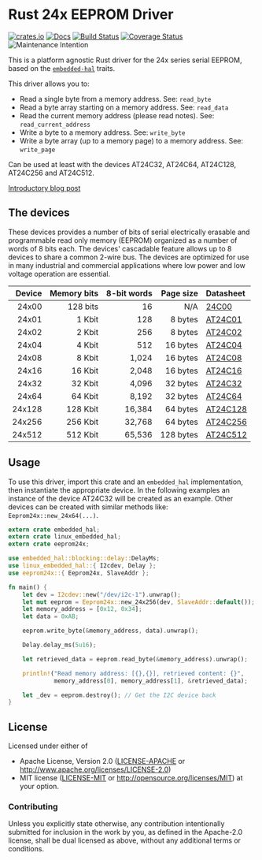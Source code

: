 # Rust 24x EEPROM Driver

[![crates.io](https://img.shields.io/crates/v/eeprom24x.svg)](https://crates.io/crates/eeprom24x)
[![Docs](https://docs.rs/eeprom24x/badge.svg)](https://docs.rs/eeprom24x)
[![Build Status](https://travis-ci.org/eldruin/eeprom24x-rs.svg?branch=master)](https://travis-ci.org/eldruin/eeprom24x-rs)
[![Coverage Status](https://coveralls.io/repos/eldruin/eeprom24x-rs/badge.svg?branch=master)](https://coveralls.io/r/eldruin/eeprom24x-rs?branch=master)
![Maintenance Intention](https://img.shields.io/badge/maintenance-actively--developed-brightgreen.svg)

This is a platform agnostic Rust driver for the 24x series serial EEPROM,
based on the [`embedded-hal`] traits.

[`embedded-hal`]: https://github.com/rust-embedded/embedded-hal

This driver allows you to:
- Read a single byte from a memory address. See: `read_byte`
- Read a byte array starting on a memory address. See: `read_data`
- Read the current memory address (please read notes). See: `read_current_address`
- Write a byte to a memory address. See: `write_byte`
- Write a byte array (up to a memory page) to a memory address. See: `write_page`

Can be used at least with the devices AT24C32, AT24C64, AT24C128, AT24C256 and AT24C512.

[Introductory blog post](https://blog.eldruin.com/24x-serial-eeprom-driver-in-rust/)

## The devices
These devices provides a number of bits of serial electrically erasable and
programmable read only memory (EEPROM) organized as a number of words of 8 bits
each. The devices' cascadable feature allows up to 8 devices to share a common
2-wire bus. The devices are optimized for use in many industrial and commercial
applications where low power and low voltage operation are essential.

| Device | Memory bits | 8-bit words | Page size | Datasheet  |
|-------:|------------:|------------:|----------:|:-----------|
|  24x00 |    128 bits |          16 |       N/A | [24C00]    |
|  24x01 |      1 Kbit |         128 |   8 bytes | [AT24C01]  |
|  24x02 |      2 Kbit |         256 |   8 bytes | [AT24C02]  |
|  24x04 |      4 Kbit |         512 |  16 bytes | [AT24C04]  |
|  24x08 |      8 Kbit |       1,024 |  16 bytes | [AT24C08]  |
|  24x16 |     16 Kbit |       2,048 |  16 bytes | [AT24C16]  |
|  24x32 |     32 Kbit |       4,096 |  32 bytes | [AT24C32]  |
|  24x64 |     64 Kbit |       8,192 |  32 bytes | [AT24C64]  |
| 24x128 |    128 Kbit |      16,384 |  64 bytes | [AT24C128] |
| 24x256 |    256 Kbit |      32,768 |  64 bytes | [AT24C256] |
| 24x512 |    512 Kbit |      65,536 | 128 bytes | [AT24C512] |

[24C00]: http://ww1.microchip.com/downloads/en/DeviceDoc/24AA00-24LC00-24C00-Data-Sheet-20001178J.pdf
[AT24C01]: http://ww1.microchip.com/downloads/en/DeviceDoc/Atmel-8871F-SEEPROM-AT24C01D-02D-Datasheet.pdf
[AT24C02]: http://ww1.microchip.com/downloads/en/DeviceDoc/Atmel-8871F-SEEPROM-AT24C01D-02D-Datasheet.pdf
[AT24C04]: http://ww1.microchip.com/downloads/en/DeviceDoc/Atmel-8896E-SEEPROM-AT24C04D-Datasheet.pdf
[AT24C08]: http://ww1.microchip.com/downloads/en/DeviceDoc/AT24C08D-I2C-Compatible-2-Wire-Serial-EEPROM-20006022A.pdf
[AT24C16]: http://ww1.microchip.com/downloads/en/DeviceDoc/20005858A.pdf
[AT24C32]: http://ww1.microchip.com/downloads/en/devicedoc/doc0336.pdf
[AT24C64]: http://ww1.microchip.com/downloads/en/devicedoc/doc0336.pdf
[AT24C128]: http://ww1.microchip.com/downloads/en/DeviceDoc/Atmel-8734-SEEPROM-AT24C128C-Datasheet.pdf
[AT24C256]: http://ww1.microchip.com/downloads/en/DeviceDoc/Atmel-8568-SEEPROM-AT24C256C-Datasheet.pdf
[AT24C512]: http://ww1.microchip.com/downloads/en/DeviceDoc/Atmel-8720-SEEPROM-AT24C512C-Datasheet.pdf

## Usage

To use this driver, import this crate and an `embedded_hal` implementation,
then instantiate the appropriate device.
In the following examples an instance of the device AT24C32 will be created
as an example. Other devices can be created with similar methods like:
``Eeprom24x::new_24x64(...)``.

```rust
extern crate embedded_hal;
extern crate linux_embedded_hal;
extern crate eeprom24x;

use embedded_hal::blocking::delay::DelayMs;
use linux_embedded_hal::{ I2cdev, Delay };
use eeprom24x::{ Eeprom24x, SlaveAddr };

fn main() {
    let dev = I2cdev::new("/dev/i2c-1").unwrap();
    let mut eeprom = Eeprom24x::new_24x256(dev, SlaveAddr::default());
    let memory_address = [0x12, 0x34];
    let data = 0xAB;

    eeprom.write_byte(&memory_address, data).unwrap();

    Delay.delay_ms(5u16);

    let retrieved_data = eeprom.read_byte(&memory_address).unwrap();

    println!("Read memory address: [{},{}], retrieved content: {}",
             memory_address[0], memory_address[1], &retrieved_data);

    let _dev = eeprom.destroy(); // Get the I2C device back
}
```

## License

Licensed under either of

 * Apache License, Version 2.0 ([LICENSE-APACHE](LICENSE-APACHE) or
   http://www.apache.org/licenses/LICENSE-2.0)
 * MIT license ([LICENSE-MIT](LICENSE-MIT) or
   http://opensource.org/licenses/MIT) at your option.

### Contributing

Unless you explicitly state otherwise, any contribution intentionally submitted
for inclusion in the work by you, as defined in the Apache-2.0 license, shall
be dual licensed as above, without any additional terms or conditions.


